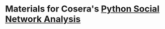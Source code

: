 # Materials for Cosera's [Python Social Network Analysis](https://www.coursera.org/learn/python-social-network-analysis/home)